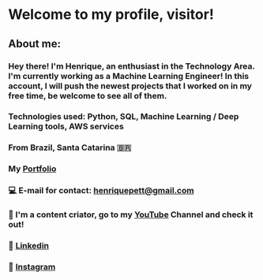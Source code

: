 # Welcome to my profile, visitor!
## About me:
### Hey there! I'm Henrique, an enthusiast in the Technology Area. I'm currently working as a Machine Learning Engineer! In this account, I will push the newest projects that I worked on in my free time, be welcome to see all of them.
### Technologies used: Python, SQL, Machine Learning / Deep Learning tools, AWS services
### From Brazil, Santa Catarina 🇧🇷
### My [Portfolio](https://www.henr.dev/)
### 💻 E-mail for contact: henriquepett@gmail.com 
### 🍿 I'm a content criator, go to my [YouTube](https://www.youtube.com/channel/UCAG2EmgIXa8sbGYSFnUAldQ) Channel and check it out! 
### 💼 [Linkedin](https://www.linkedin.com/in/henrique-pett) 
### 📸 [Instagram](https://www.instagram.com/henr_pett)
